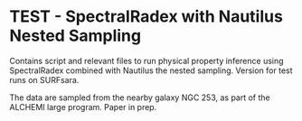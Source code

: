 # TEST - SpectralRadex with Nautilus Nested Sampling

Contains script and relevant files to run physical property inference using SpectralRadex combined with Nautilus the nested sampling. 
Version for test runs on SURFsara. 

The data are sampled from the nearby galaxy NGC 253, as part of the ALCHEMI large program. 
Paper in prep. 
